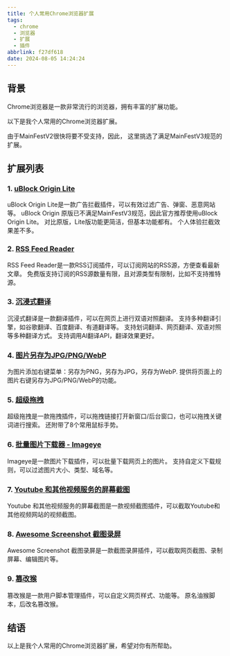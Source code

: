 ```yaml
---
title: 个人常用Chrome浏览器扩展
tags:
  - chrome
  - 浏览器
  - 扩展
  - 插件
abbrlink: f27df618
date: 2024-08-05 14:24:24
---
```


## 背景

Chrome浏览器是一款非常流行的浏览器，拥有丰富的扩展功能。

以下是我个人常用的Chrome浏览器扩展。

由于MainFestV2很快将要不受支持，因此，
这里挑选了满足MainFestV3规范的扩展。


## 扩展列表

### 1. [uBlock Origin Lite](https://chromewebstore.google.com/detail/ublock-origin-lite/ddkjiahejlhfcafbddmgiahcphecmpfh)

uBlock Origin Lite是一款广告拦截插件，可以有效过滤广告、弹窗、恶意网站等。
uBlock Origin 原版已不满足MainFestV3规范，因此官方推荐使用uBlock Origin Lite。
对比原版，Lite版功能更简洁，但基本功能都有。
个人体验拦截效果差不多。

### 2. [RSS Feed Reader](https://chrome.google.com/webstore/detail/pnjaodmkngahhkoihejjehlcdlnohgmp)

RSS Feed Reader是一款RSS订阅插件，可以订阅网站的RSS源，方便查看最新文章。
免费版支持订阅的RSS源数量有限，且对源类型有限制，比如不支持推特源。

### 3. [沉浸式翻译](https://chromewebstore.google.com/detail/%E6%B2%89%E6%B5%B8%E5%BC%8F%E7%BF%BB%E8%AF%91-%E7%BD%91%E9%A1%B5%E7%BF%BB%E8%AF%91%E6%8F%92%E4%BB%B6-pdf%E7%BF%BB%E8%AF%91-%E5%85%8D%E8%B4%B9/bpoadfkcbjbfhfodiogcnhhhpibjhbnh)

沉浸式翻译是一款翻译插件，可以在网页上进行双语对照翻译。
支持多种翻译引擎，如谷歌翻译、百度翻译、有道翻译等。
支持划词翻译、网页翻译、双语对照等多种翻译方式。
支持调用AI翻译API，翻译效果更好。

### 4. [图片另存为JPG/PNG/WebP](https://chromewebstore.google.com/detail/%E5%9B%BE%E7%89%87%E5%8F%A6%E5%AD%98%E4%B8%BAjpgpngwebp/gabfmnliflodkdafenbcpjdlppllnemd)

为图片添加右键菜单：另存为PNG，另存为JPG，另存为WebP.
提供将页面上的图片右键另存为JPG/PNG/WebP的功能。

### 5. [超级拖拽](https://chromewebstore.google.com/detail/%E8%B6%85%E7%BA%A7%E6%8B%96%E6%8B%BD/jaikcnhlohebodlpkmjepipngegjbfpg)

超级拖拽是一款拖拽插件，可以拖拽链接打开新窗口/后台窗口，也可以拖拽关键词进行搜索。
还附带了8个常用鼠标手势。

### 6. [批量图片下载器 - Imageye](https://chromewebstore.google.com/detail/%E6%89%B9%E9%87%8F%E5%9B%BE%E7%89%87%E4%B8%8B%E8%BD%BD%E5%99%A8-imageye/agionbommeaifngbhincahgmoflcikhm)

Imageye是一款图片下载插件，可以批量下载网页上的图片。
支持自定义下载规则，可以过滤图片大小、类型、域名等。

### 7. [Youtube 和其他视频服务的屏幕截图](https://chromewebstore.google.com/detail/youtube-%E5%92%8C%E5%85%B6%E4%BB%96%E8%A7%86%E9%A2%91%E6%9C%8D%E5%8A%A1%E7%9A%84%E5%B1%8F%E5%B9%95%E6%88%AA%E5%9B%BE/eohbopdjmoklfmecdmiohonlglhemigh)

Youtube 和其他视频服务的屏幕截图是一款视频截图插件，可以截取Youtube和其他视频网站的视频截图。

### 8. [Awesome Screenshot 截图录屏](https://chromewebstore.google.com/detail/awesome-screenshot-%E6%88%AA%E5%9B%BE%E5%BD%95%E5%B1%8F/nlipoenfbbikpbjkfpfillcgkoblgpmj)

Awesome Screenshot 截图录屏是一款截图录屏插件，可以截取网页截图、录制屏幕、编辑图片等。

### 9. [篡改猴](https://chromewebstore.google.com/detail/%E7%AF%A1%E6%94%B9%E7%8C%B4/dhdgffkkebhmkfjojejmpbldmpobfkfo)

篡改猴是一款用户脚本管理插件，可以自定义网页样式、功能等。
原名油猴脚本，后改名篡改猴。

## 结语

以上是我个人常用的Chrome浏览器扩展，希望对你有所帮助。
